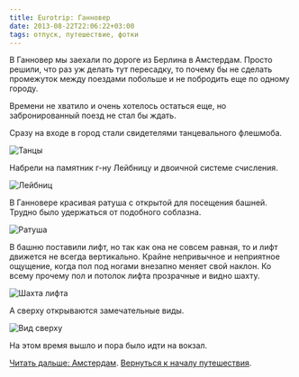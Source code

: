 ```yaml
---
title: Eurotrip: Ганновер
date: 2013-08-22T22:06:22+03:00
tags: отпуск, путешествие, фотки
---
```


В Ганновер мы заехали по дороге из Берлина в Амстердам. Просто решили, что раз уж делать тут пересадку, то почему бы не сделать промежуток между поездами побольше и не побродить еще по одному городу. 

Времени не хватило и очень хотелось остаться еще, но забронированный поезд не стал бы ждать. 

Сразу на входе в город стали свидетелями танцевального флешмоба. 

![](http://a51056ce8d9b948fb69e-8de36eb37b2366f5a76a776c3dee0b32.r42.cf1.rackcdn.com/hannover_flashmob.jpg "Танцы")

Набрели на памятник г-ну Лейбницу и двоичной системе счисления. 

![](http://a51056ce8d9b948fb69e-8de36eb37b2366f5a76a776c3dee0b32.r42.cf1.rackcdn.com/hannover_leibniz.jpg "Лейбниц")

В Ганновере красивая ратуша с открытой для посещения башней. Трудно было удержаться от подобного соблазна. 

![](http://a51056ce8d9b948fb69e-8de36eb37b2366f5a76a776c3dee0b32.r42.cf1.rackcdn.com/hannover_town_hall.jpg "Ратуша")

В башню поставили лифт, но так как она не совсем равная, то и лифт движется не всегда вертикально. Крайне непривычное и неприятное ощущение, когда пол под ногами внезапно меняет свой наклон. Ко всему прочему пол и потолок лифта прозрачные и видно шахту. 

![](http://a51056ce8d9b948fb69e-8de36eb37b2366f5a76a776c3dee0b32.r42.cf1.rackcdn.com/hannover_lift.jpg "Шахта лифта")

А сверху открываются замечательные виды. 

![](http://a51056ce8d9b948fb69e-8de36eb37b2366f5a76a776c3dee0b32.r42.cf1.rackcdn.com/hannover_top_view.jpg "Вид сверху")

На этом время вышло и пора было идти на вокзал. 

[Читать дальше: Амстердам](/post/eurotrip-amsterdam). [Вернуться к началу путешествия](/post/eurotrip-warsaw).